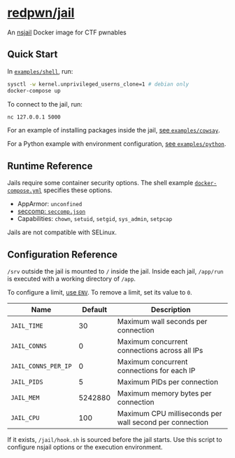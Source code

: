 # [redpwn/jail](https://hub.docker.com/r/redpwn/jail)

An [nsjail](https://nsjail.dev) Docker image for CTF pwnables

## Quick Start

In [`examples/shell`](https://github.com/redpwn/jail/tree/master/examples/shell), run:

```bash
sysctl -w kernel.unprivileged_userns_clone=1 # debian only
docker-compose up
```

To connect to the jail, run:

```bash
nc 127.0.0.1 5000
```

For an example of installing packages inside the jail, [see `examples/cowsay`](https://github.com/redpwn/jail/blob/master/examples/cowsay/Dockerfile).

For a Python example with environment configuration, [see `examples/python`](https://github.com/redpwn/jail/blob/master/examples/python/Dockerfile).

## Runtime Reference

Jails require some container security options.
The shell example [`docker-compose.yml`](https://github.com/redpwn/jail/blob/master/examples/shell/docker-compose.yml) specifies these options.

* AppArmor: `unconfined`
* [seccomp: `seccomp.json`](https://github.com/redpwn/jail/blob/master/seccomp.json)
* Capabilities: `chown`, `setuid`, `setgid`, `sys_admin`, `setpcap`

Jails are not compatible with SELinux.
## Configuration Reference

`/srv` outside the jail is mounted to `/` inside the jail.
Inside each jail, `/app/run` is executed with a working directory of `/app`.

To configure a limit, [use `ENV`](https://docs.docker.com/engine/reference/builder/#env).
To remove a limit, set its value to `0`.

Name|Default|Description
-|-|-
`JAIL_TIME`|30|Maximum wall seconds per connection
`JAIL_CONNS`|0|Maximum concurrent connections across all IPs
`JAIL_CONNS_PER_IP`|0|Maximum concurrent connections for each IP
`JAIL_PIDS`|5|Maximum PIDs per connection
`JAIL_MEM`|5242880|Maximum memory bytes per connection
`JAIL_CPU`|100|Maximum CPU milliseconds per wall second per connection

If it exists, `/jail/hook.sh` is sourced before the jail starts.
Use this script to configure nsjail options or the execution environment.
